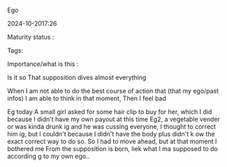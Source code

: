 Ego

2024-10-2017:26

Maturity  status : 

Tags: 

Importance/what is this  : 



Is it so 
That supposition dives almost everything 

When I am not able to do the best course of action that (that my ego/past infos) I am able to think in that moment, 
Then I feel bad 

Eg today 
A small girl asked for some hair clip to buy for her, which I did because I didn't have my own payout at this time 
Eg2, a vegetable vender or was kinda drunk ig and he was cussing everyone, I thought to correct him ig, but I couldn't because I didn't have the body plus didn't k ow the exact correct way to do so. 
So I had to move ahead, but at that moment I bothered me 
From the supposition is born, liek what I ma supposed to do according g to my own ego.. 
